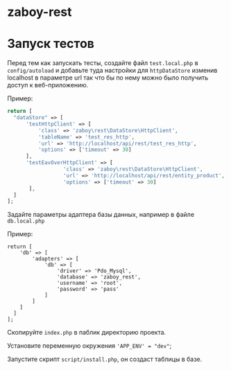 # zaboy-rest

# Запуск тестов

Перед тем как запускать тесты, создайте файл `test.local.php` в `config/autoload`
и добавьте туда настройки для `httpDataStore` изменив localhost в параметре url так что бы по нему можно было получить доступ к веб-приложению.

Пример:

	 
 ```php
 return [
   "dataStore" => [
       'testHttpClient' => [
           'class' => 'zaboy\rest\DataStore\HttpClient',
           'tableName' => 'test_res_http',
           'url' => 'http://localhost/api/rest/test_res_http',
           'options' => ['timeout' => 30]
       ],
       'testEavOverHttpClient' => [
                   'class' => 'zaboy\rest\DataStore\HttpClient',
                   'url' => 'http://localhost/api/rest/entity_product',
                   'options' => ['timeout' => 30]
        ],
   ]
 ];
 ```


Задайте параметры адаптера базы данных, например в файле `db.local.php`  

Пример:

	return [
	    'db' => [
	        'adapters' => [
	            'db' => [
	                'driver' => 'Pdo_Mysql',
	                'database' => 'zaboy_rest',
	                'username' => 'root',
	                'password' => 'pass'
	            ]
	        ]
	    ]
	  ]
	];


Скопируйте `index.php` в паблик директорию проекта.

Установите переменную окружения `'APP_ENV' = "dev"`;

Запустите скрипт `script/install.php`, он создаст таблицы в базе.
 


 